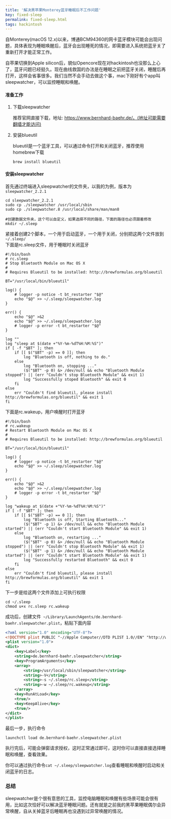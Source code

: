 ```yaml
---
title: '解决黑苹果Monterey蓝牙睡眠后不工作问题'
key: fixed-sleep
permalink: fixed-sleep.html
tags: hackintosh
---
```


自Monterey(macOS 12.x)以来，博通BCM94360的网卡蓝牙模块可能会出现问题，具体表现为睡眠唤醒后，蓝牙会出现睡死的情况，即需要进入系统把蓝牙关了重新打开才能正常工作。

自苹果切换到Apple silicon后，貌似Opencore现在对hackintosh也没那么上心了，蓝牙问题已经挺久。现在曲线救国的办法是在睡眠之前把蓝牙关闭，睡醒后再打开，这样会省事很多。我们当然不会手动去做这个事，mac下刚好有个app叫sleepwatcher，可以监控睡眠和唤醒。

#### 准备工作

1. 下载sleepwatcher

   推荐官网直接下载，地址: https://www.bernhard-baehr.de/。(地址可能需要翻墙才能访问)

2. 安装blueutil

   blueutil是一个蓝牙工具，可以通过命令打开和关闭蓝牙，推荐使用homebrew下载

   ```shell
   brew install blueutil
   ```

#### 安装sleepwatcher

首先通过终端进入sleepwatcher的文件夹，以我的为例，版本为`sleepwatcher_2.2.1`

```shell
cd sleepwatcher_2.2.1
sudo cp ./sleepwatcher /usr/local/sbin
sudo cp ./sleepwatcher.8 /usr/local/share/man/man8

#创建数据文件夹，这个可以自定义，如果选择不同的路径，下面的路径也必须跟着修改
mkdir ~/.sleep
```
<!--more-->

紧接着创建2个脚本，一个用于启动蓝牙，一个用于关闭，分别把这两个文件放到`~/.sleep/`   
下面是rc.sleep文件，用于睡眠时关闭蓝牙

```shell
#!/bin/bash
# rc.sleep
# Stop Bluetooth Module on Mac OS X
#
# Requires Blueutil to be installed: http://brewformulas.org/blueutil

BT="/usr/local/bin/blueutil"

log() {
	# logger -p notice -t bt_restarter "$@"
	echo "$@" >> ~/.sleep/sleepwatcher.log
}

err() {
	echo "$@" >&2
	echo "$@" >> ~/.sleep/sleepwatcher.log
	# logger -p error -t bt_restarter "$@"
}

log ""
log "sleep at $(date +"%Y-%m-%dT%H:%M:%S")"
if [ -f "$BT" ]; then
	if [[ $("$BT" -p) == 0 ]]; then
		log "Bluetooth is off, nothing to do."
	else
		log "Bluetooth on, stopping ..."
		($("$BT" -p 0) &> /dev/null && echo "Bluetooth Module stopped") || (err "Couldn't stop Bluetooth Module" && exit 1) 
		log "Successfully stoped Bluetooth" && exit 0
	fi
else
	err "Couldn't find blueutil, please install http://brewformulas.org/blueutil" && exit 1
fi
```

下面是rc.wakeup，用户唤醒时打开蓝牙

```shell
#!/bin/bash
# rc.wakeup
# Restart Bluetooth Module on Mac OS X
#
# Requires Blueutil to be installed: http://brewformulas.org/blueutil

BT="/usr/local/bin/blueutil"

log() {
	# logger -p notice -t bt_restarter "$@"
	echo "$@" >> ~/.sleep/sleepwatcher.log
}

err() {
	echo "$@" >&2
	echo "$@" >> ~/.sleep/sleepwatcher.log
	# logger -p error -t bt_restarter "$@"
}

log "wakeup at $(date +"%Y-%m-%dT%H:%M:%S")"
if [ -f "$BT" ]; then
	if [[ $("$BT" -p) == 0 ]]; then
		log "Bluetooth is off, Starting Bluetooth..."
		($("$BT" -p 1) &> /dev/null && echo "Bluetooth Module started") || (err "Couldn't start Bluetooth Module" && exit 1) 
	else
		log "Bluetooth on, restarting ..."
		($("$BT" -p 0) &> /dev/null && echo "Bluetooth Module stopped") || (err "Couldn't stop Bluetooth Module" && exit 1)
		($("$BT" -p 1) &> /dev/null && echo "Bluetooth Module started") || (err "Couldn't start Bluetooth Module" && exit 1) 
		log "Successfully restarted Bluetooth" && exit 0
	fi
else
	err "Couldn't find blueutil, please install http://brewformulas.org/blueutil" && exit 1
fi
```

下一步是给这两个文件添加上可执行权限

```shell
cd ~/.sleep
chmod u+x rc.sleep rc.wakeup
```

成功后，创建文件` ~/Library/LaunchAgents/de.bernhard-baehr.sleepwatcher.plist`，粘贴下面内容

```xml
<?xml version="1.0" encoding="UTF-8"?>
<!DOCTYPE plist PUBLIC "-//Apple Computer//DTD PLIST 1.0//EN" "http://www.apple.com/DTDs/PropertyList-1.0.dtd">
<plist version="1.0">
<dict>
	<key>Label</key>
	<string>de.bernhard-baehr.sleepwatcher</string>
	<key>ProgramArguments</key>
	<array>
		<string>/usr/local/sbin/sleepwatcher</string>
		<string>-V</string>
		<string>-s ~/.sleep/rc.sleep</string>
		<string>-w ~/.sleep/rc.wakeup</string>
	</array>
	<key>RunAtLoad</key>
	<true/>
	<key>KeepAlive</key>
	<true/>
</dict>
</plist>
```

最后一步，执行命令

```shell
launchctl load de.bernhard-baehr.sleepwatcher.plist
```

执行完后，可能会弹窗请求授权，这时正常通过即可，这时你可以直接直接选择睡眠和唤醒，查看效果。

你可以通过执行命令`cat ~/.sleep/sleepwatcher.log`查看睡眠和唤醒时启动和关闭蓝牙的日志。

### 总结

sleepwatcher是个很有意思的工具，监控电脑睡眠和唤醒有些场景可能会很有用，比如这次恰好可以解决蓝牙睡眠问题。还有就是之前我的黑苹果睡眠偶尔会异常唤醒，自从关掉蓝牙后睡眠再也没遇到过异常唤醒的情况。